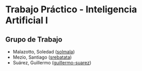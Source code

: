 # Trabajo Práctico - Inteligencia Artificial I
## Grupo de Trabajo
* Malazotto, Soledad ([solmala](https://github.com/solmala))
* Mezio, Santiago ([srebatata](https://github.com/srebatata))
* Suárez, Guillermo ([guillermo-suarez](https://github.com/guillermo-suarez))

